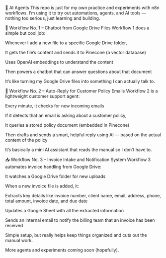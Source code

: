 🧾 AI Agents
This repo is just for my own practice and experiments with n8n workflows.
I’m using it to try out automations, agents, and AI tools — nothing too serious, just learning and building.

🤖 Workflow No. 1 – Chatbot from Google Drive Files
Workflow 1 does a simple but cool job:

Whenever I add a new file to a specific Google Drive folder,

It gets the file’s content and sends it to Pinecone (a vector database)

Uses OpenAI embeddings to understand the content

Then powers a chatbot that can answer questions about that document

It’s like turning my Google Drive files into something I can actually talk to.

🛟 Workflow No. 2 – Auto-Reply for Customer Policy Emails
Workflow 2 is a lightweight customer support agent:

Every minute, it checks for new incoming emails

If it detects that an email is asking about a customer policy,

It queries a stored policy document (embedded in Pinecone)

Then drafts and sends a smart, helpful reply using AI — based on the actual content of the policy

It’s basically a mini AI assistant that reads the manual so I don’t have to.

📥 Workflow No. 3 – Invoice Intake and Notification System
Workflow 3 automates invoice handling from Google Drive:

It watches a Google Drive folder for new uploads

When a new invoice file is added, it:

Extracts key details like invoice number, client name, email, address, phone, total amount, invoice date, and due date

Updates a Google Sheet with all the extracted information

Sends an internal email to notify the billing team that an invoice has been received

Simple setup, but really helps keep things organized and cuts out the manual work.

More agents and experiments coming soon (hopefully).

